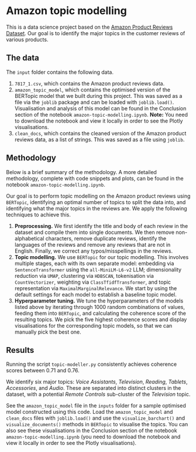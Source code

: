 # Amazon topic modelling

This is a data science project based on the [Amazon Product Reviews Dataset](https://www.kaggle.com/datasets/yasserh/amazon-product-reviews-dataset). Our goal is to identify the major topics in the customer reviews of various products.

## The data

The `input` folder contains the following data.

1. `7817_1.csv`, which contains the Amazon product reviews data.
2. `amazon_topic_model`, which contains the optimised version of the BERTopic model that we built during this project. This was saved as a file via the `joblib` package and can be loaded with `joblib.load()`. Visualisation and analysis of this model can be found in the Conclusion section of the notebook `amazon-topic-modelling.ipynb`. **Note:** You need to download the notebook and view it locally in order to see the Plotly visualisations.
3. `clean_docs`, which contains the cleaned version of the Amazon product reviews data, as a list of strings. This was saved as a file using `joblib`.

## Methodology

Below is a brief summary of the methodology. A more detailed methodology, complete with code snippets and plots, can be found in the notebook `amazon-topic-modelling.ipynb`.

Our goal is to perform topic modelling on the Amazon product reviews using `BERTopic`, identifying an optimal number of topics to split the data into, and identifying what the major topics in the reviews are. We apply the following techniques to achieve this.

1. **Preprocessing.** We first identify the title and body of each review in the dataset and compile them into single documents. We then remove non-alphabetical characters, remove duplicate reviews, identify the languages of the reviews and remove any reviews that are not in English. Finally, we correct any typos/misspellings in the reviews.
2. **Topic modelling.** We use `BERTopic` for our topic modelling. This involves multiple stages, each with its own separate model: embedding via `SentenceTransformer` using the `all-MiniLM-L6-v2` LLM; dimensionality reduction via `UMAP`, clustering via `HDBSCAN`, tokenisation via `CountVectorizer`, weighting via `ClassTfidfTransformer`, and topic representation via `MaximalMarginalRelevance`. We start by using the default settings for each model to establish a baseline topic model.
3. **Hyperparameter tuning.** We tune the hyperparameters of the models listed above by iterating through 1000 random combinations of values, feeding them into `BERTopic`, and calculating the coherence score of the resulting topics. We pick the five highest coherence scores and display visualisations for the corresponding topic models, so that we can manually pick the best one.

## Results

Running the script `topic-modeller.py` consistently achieves coherence scores between 0.71 and 0.76. 

We identify six major topics: *Voice Assistants*, *Television*, *Reading*, *Tablets*, *Accessories*, and *Audio*. These are separated into distinct clusters in the dataset, with a potential *Remote Controls* sub-cluster of the *Television* topic. 

See the `amazon_topic_model` file in the `inputs` folder for a sample optimised model constructed using this code. Load the `amazon_topic_model` and `clean_docs` files with `joblib.load()` and use the `visualize_barchart()` and `visualize_documents()` methods in `BERTopic` to visualise the topics. You can also see these visualisations in the Conclusion section of the notebook `amazon-topic-modelling.ipynb` (you need to download the notebook and view it locally in order to see the Plotly visualisations). 
